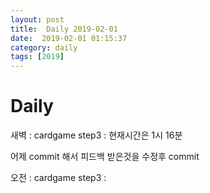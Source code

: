 ```yaml
---
layout: post
title:  Daily 2019-02-01
date:  2019-02-01 01:15:37
category: daily
tags: [2019]
---
```


# Daily

새벽 :  cardgame step3 : 현재시간은 1시 16분

어제 commit 해서 피드백 받은것을 수정후 commit 



오전 :  cardgame step3 : 

